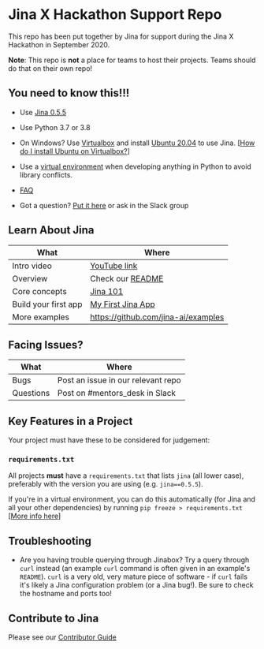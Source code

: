 # Jina X Hackathon Support Repo

This repo has been put together by Jina for support during the Jina X Hackathon in September 2020.

**Note**: This repo is **not** a place for teams to host their projects. Teams should do that on their own repo!

## You need to know this!!!

* Use [Jina 0.5.5](https://pypi.org/project/jina/0.5.5/)
* Use Python 3.7 or 3.8
* On Windows? Use [Virtualbox](https://www.virtualbox.org/) and install [Ubuntu 20.04](https://releases.ubuntu.com/20.04/) to use Jina. [[How do I install Ubuntu on Virtualbox?](https://www.youtube.com/watch?v=x5MhydijWmc)]
* Use a [virtual environment](https://pythonbasics.org/virtualenv/) when developing anything in Python to avoid library conflicts.

* [FAQ](./FAQ.md)
* Got a question? [Put it here](./questions.md) or ask in the Slack group

## Learn About Jina

| What                 | Where                                                                                  |
| ---                  | ---                                                                                    |
| Intro video          | [YouTube link](https://www.youtube.com/watch?v=Fe6K3zjujlQ)                            |
| Overview             | Check our [README](https://github.com/jina-ai/jina/)                                   |
| Core concepts        | [Jina 101](https://github.com/jina-ai/jina/tree/master/docs/chapters/101)              |
| Build your first app | [My First Jina App](https://github.com/jina-ai/examples/tree/master/my-first-jina-app) |
| More examples        | https://github.com/jina-ai/examples                                                    |

## Facing Issues?

| What      | Where                              |
| ---       | ---                                |
| Bugs      | Post an issue in our relevant repo |
| Questions | Post on #mentors_desk in Slack     |

## Key Features in a Project

Your project must have these to be considered for judgement:

### `requirements.txt`

All projects **must** have a `requirements.txt` that lists `jina` (all lower case), preferably with the version you are using (e.g. `jina==0.5.5`). 

If you're in a virtual environment, you can do this automatically (for Jina and all your other dependencies) by running `pip freeze > requirements.txt` [[More info here](https://pip.pypa.io/en/stable/reference/pip_freeze/)]

## Troubleshooting

* Are you having trouble querying through Jinabox? Try a query through `curl` instead (an example `curl` command is often given in an example's `README`). `curl` is a very old, very mature piece of software - if `curl` fails it's likely a Jina configuration problem (or a Jina bug!). Be sure to check the hostname and ports too!

## Contribute to Jina

Please see our [Contributor Guide](https://github.com/jina-ai/jina/blob/master/CONTRIBUTING.md)
